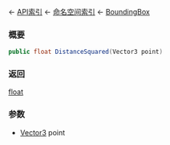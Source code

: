 ← [API索引](Api-Index) ← [命名空间索引](Namespace-Index) ← [BoundingBox](VRageMath.BoundingBox)

### 概要

```csharp
public float DistanceSquared(Vector3 point)
```



### 返回

[float](https://docs.microsoft.com/en-us/dotnet/api/System.Single?view=netframework-4.6)



### 参数

* [Vector3](VRageMath.Vector3) point
